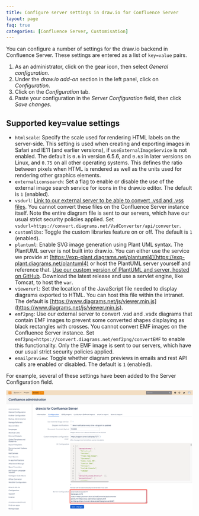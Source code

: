 ```yaml
---
title: Configure server settings in draw.io for Confluence Server
layout: page
faq: true
categories: [Confluence Server, Customisation]
---
```


You can configure a number of settings for the draw.io backend in Confluence Server. These settings are entered as a list of ``key=value`` pairs.

1. As an administrator, click on the gear icon, then select _General configuration_.
2. Under the _draw.io add-on_ section in the left panel, click on _Configuration_.
3. Click on the _Configuration_ tab.
4. Paste your configuration in the _Server Configuration_ field, then click _Save changes_.

## Supported key=value settings

* ``htmlscale``: Specify the scale used for rendering HTML labels on the server-side. This setting is used when creating and exporting images in Safari and IE11 (and earlier versions), if ``useExternalImageService`` is not enabled. The default is ``0.6`` in version 6.5.6, and ``0.63`` in later versions on Linux, and ``0.75`` on all other operating systems. This defines the ratio between pixels when HTML is rendered as well as the units used for rendering other graphics elements.
* ``externaliconsearch``: Set a flag to enable or disable the use of the external image search service for icons in the draw.io editor. The default is ``1`` (enabled).
* ``vsdurl``: [Link to our external server to be able to convert .vsd and .vss files](https://convert.diagrams.net/VsdConverter/api/converter). You cannot convert these files on the Confluence Server instance itself.  Note the entire diagram file is sent to our servers, which have our usual strict security policies applied. Set ``vsdurl=https://convert.diagrams.net/VsdConverter/api/converter``.
* ``customlibs``: Toggle the custom libraries feature on or off. The default is ``1`` (enabled).
* ``plantuml``: Enable SVG image generation using Plant UML syntax. The PlantUML server is not built into draw.io. You can either use the service we provide at [https://exp-plant.diagrams.net/plantuml4](https://exp-plant.diagrams.net/plantuml4) or host the PlantUML server yourself and reference that. [Use our custom version of PlantUML and server, hosted on GitHub](https://github.com/jgraph/plantuml-server/releases). Download the latest release and use a servlet engine, like Tomcat, to host the ``war``.
* ``viewerurl``: Set the location of the JavaScript file needed to display diagrams exported to HTML. You can host this file within the intranet. The default is [https://www.diagrams.net/js/viewer.min.js](https://www.diagrams.net/js/viewer.min.js).
* ``emf2png``: Use our external server to convert .vsd and .vsdx diagrams that contain EMF images to prevent some converted shapes displaying as black rectangles with crosses. You cannot convert EMF images on the Confluence Server instance. Set ``emf2png=https://convert.diagrams.net/emf2png/convertEMF`` to enable this functionality. Only the EMF image is sent to our servers, which have our usual strict security policies applied.
* ``emailpreview``: Toggle whether diagram previews in emails and rest API calls are enabled or disabled. The default is ``1`` (enabled).

For example, several of these settings have been added to the Server Configuration field.

<img src="/assets/img/blog/server-settings-drawio-confluence-server.png" style="max-width:100%;height:auto;" alt="Configure the Server Settings for draw.io in Confluence Server">
